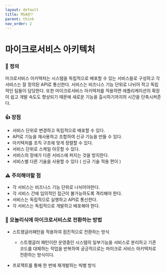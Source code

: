 ```yaml
---
layout: default
title: MSA란?
parent: think
nav_order: 2
---
```


# 마이크로서비스 아키텍처

### 🔖 정의  
마크로서비스 아키텍처는 시스템을 독립적으로 배포할 수 있는 서비스들로 구성하고 각 서비스는 잘 정의된 API로 통신한다. 서비스는 비즈니스 기능 단위로 나뉘어 작고 독립적인 팀들이 담당한다.
또한 마이크로서비스 아키텍처를 적용하면 애플리케이션의 확장이 쉽고 개발 속도도 향상되기 때문에 새로운 기능을 출시하기까지의 시간을 단축시켜준다.

### 👍 장점
- 서비스 단위로 변경하고 독립적으로 배포할 수 있다.
- API로 기능을 재사용하고 조합하여 신규 기능을 만들 수 있다.
- 아키텍처를 조직 구조에 맞게 정렬할 수 있다.
- 서비스 단위로 스케일 아웃할 수 있다.
- 서비스의 장애가 다른 서비스에 퍼지는 것을 방지한다.
- 서비스별 다른 기술을 사용할 수 있다 ( 신규 기술 적용 편이 )

### ⚠️ 주의해야할 점 
- 각 서비스는 비즈니스 기능 단위로 나뉘어야한다.
- 각 서비스 간에 임의적인 접근이 불가능하도록 격리해야 한다.
- 서비스는 독립적으로 실행하고 API로 통신한다.
- 각 서비스는 독립적으로 개발하고 배포해야 한다.


### 🚀 모놀리식에 마이크로서비스로 전환하는 방법

- 스트랭글러패턴을 적용하여 점진적으로 전환하는 방식   
  - 스트랭글러 패턴이란 운영중인 시스템의 일부기능을 서비스로 분리하고 기존 코드를 대체하는 작업을 반복하여 궁긍적으로는 마이크로 서비스 아키텍처로 전환하는 방식이다.  

- 프로젝트를 통해 한 번에 재개발하는 빅뱅 방식

